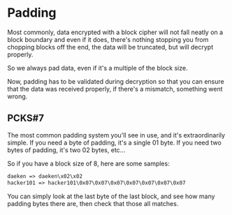 # Padding

Most commonly, data encrypted with a block cipher will not fall neatly on a block boundary and even if it does, there's nothing stopping you from chopping blocks off the end, the data will be truncated, but will decrypt properly.

So we always pad data, even if it's a multiple of the block size.

Now, padding has to be validated during decryption so that you can ensure that the data was received properly, if there's a mismatch, something went wrong.

## PCKS#7

The most common padding system you'll see in use, and it's extraordinarily simple. If you need a byte of padding, it's a single 01 byte. If you need two bytes of padding, it's two 02 bytes, etc...

So if you have a block size of 8, here are some samples:

```txt
daeken => daeken\x02\x02
hacker101 => hacker101\0x07\0x07\0x07\0x07\0x07\0x07\0x07
```

You can simply look at the last byte of the last block, and see how many padding bytes there are, then check that those all matches.
